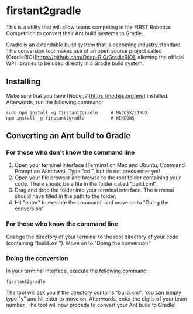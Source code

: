 # firstant2gradle
This is a utility that will allow teams competing in the FIRST Robotics Competition to convert their Ant build systems to Gradle.

Gradle is an extendable build system that is becoming industry standard. This conversion tool makes use of an open source project called (GradleRIO)[https://github.com/Open-RIO/GradleRIO], allowing the official WPI libraries to be used directly in a Gradle build system.

## Installing
Make sure that you have (Node.js)[https://nodejs.org/en/] installed. Afterwords, run the following command:
```
sudo npm install -g firstant2gradle     # MACOSX/LINUX
npm install -g firstant2gradle          # WINDOWS
```

## Converting an Ant build to Gradle

### For those who don't know the command line
1) Open your terminal interface (Terminal on Mac and Ubuntu, Command Prompt on Windows). Type "cd ", but do not press enter yet!
2) Open your file browser and browse to the root folder containing your code. There should be a file in the folder called "build.xml".
3) Drag and drop the folder into your terminal interface. The terminal should have filled in the path to the folder.
4) Hit "enter" to execute the command, and move on to "Doing the conversion"
 
### For those who know the command line
Change the directory of your terminal to the root directory of your code (containing "build.xml"). Move on to "Doing the conversion" 

### Doing the conversion
In your terminal interface, execute the following command:
```
firstant2gradle
```
The tool will ask you if the directory contains "build.xml". You can simply type "y" and hit enter to move on. Afterwords, enter the digits of your team number. The tool will now procede to convert your Ant build to Gradle!
